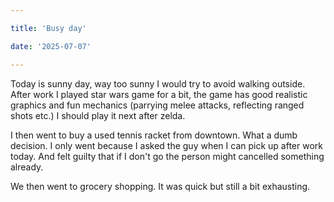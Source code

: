 ```yaml
---

title: 'Busy day'

date: '2025-07-07'

---
```


Today is sunny day, way too sunny I would try to avoid walking outside. After work I played star wars game for a bit, the game has good realistic graphics and fun mechanics (parrying melee attacks, reflecting ranged shots etc.) I should play it next after zelda.

I then went to buy a used tennis racket from downtown. What a dumb decision. I only went because I asked the guy when I can pick up after work today. And felt guilty that if I don't go the person might cancelled something already.

We then went to grocery shopping. It was quick but still a bit exhausting.